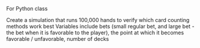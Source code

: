 For Python class

Create a simulation that runs 100,000 hands to verify which card counting methods work best
Variables include bets (small regular bet, and large bet - the bet when it is favorable to the player), the point at which it becomes favorable / unfavorable, number of decks
